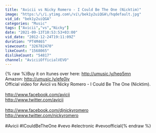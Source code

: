```yaml
---
title: "Avicii vs Nicky Romero - I Could Be The One (Nicktim)"
image: "https:\/\/i.ytimg.com\/vi\/bek1y2uiQGA\/hqdefault.jpg"
vid_id: "bek1y2uiQGA"
categories: "Music"
tags: ["Avicii","vs","Nicky"]
date: "2021-09-13T10:53:53+03:00"
vid_date: "2012-12-24T19:11:09Z"
duration: "PT4M46S"
viewcount: "326782470"
likeCount: "1568065"
dislikeCount: "54817"
channel: "AviciiOfficialVEVO"
---
```

{% raw %}Buy it on Itunes over here: <a rel="nofollow" target="blank" href="http://umusic.ly/hep5mn">http://umusic.ly/hep5mn</a><br />Amazon: <a rel="nofollow" target="blank" href="http://umusic.ly/efe0jy">http://umusic.ly/efe0jy</a><br />Official video for Avicii vs Nicky Romero - I Could Be The One (Nicktim).<br /><br /><a rel="nofollow" target="blank" href="http://www.facebook.com/avicii">http://www.facebook.com/avicii</a><br /><a rel="nofollow" target="blank" href="http://www.twitter.com/avicii">http://www.twitter.com/avicii</a><br /><br /><a rel="nofollow" target="blank" href="http://www.facebook.com/djnickyromero">http://www.facebook.com/djnickyromero</a><br /><a rel="nofollow" target="blank" href="http://www.twitter.com/nickyromero">http://www.twitter.com/nickyromero</a><br /><br />#Avicii #ICouldBeTheOne #vevo #electronic #vevoofficial{% endraw %}
